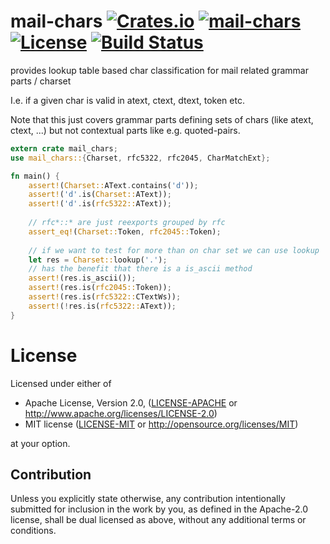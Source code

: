 mail-chars [![Crates.io](https://img.shields.io/crates/v/mail-chars.svg)](https://crates.io/crates/mail-chars) [![mail-chars](https://docs.rs/mail-chars/badge.svg)](https://docs.rs/mail-chars) [![License](https://img.shields.io/badge/License-MIT%2FApache%202.0-blue.svg)](https://opensource.org/licenses/Apache-2.0) [![Build Status](https://travis-ci.org/1aim/mail-chars.svg?branch=master)](https://travis-ci.org/1aim/mail-chars)
=============

provides lookup table based char classification for mail related grammar parts / charset

I.e. if a given char is valid in atext, ctext, dtext, token etc.

Note that this just covers grammar parts defining sets of chars (like atext, ctext, ...)
but not contextual parts like e.g. quoted-pairs. 

```rust
extern crate mail_chars;
use mail_chars::{Charset, rfc5322, rfc2045, CharMatchExt};

fn main() {
    assert!(Charset::AText.contains('d'));
    assert!('d'.is(Charset::AText));
    assert!('d'.is(rfc5322::AText));
    
    // rfc*::* are just reexports grouped by rfc
    assert_eq!(Charset::Token, rfc2045::Token);
    
    // if we want to test for more than on char set we can use lookup
    let res = Charset::lookup('.');
    // has the benefit that there is a is_ascii method 
    assert!(res.is_ascii());
    assert!(res.is(rfc2045::Token));
    assert!(res.is(rfc5322::CTextWs));
    assert!(!res.is(rfc5322::AText));
}
```


License
=======
Licensed under either of

 * Apache License, Version 2.0, ([LICENSE-APACHE](LICENSE-APACHE) or http://www.apache.org/licenses/LICENSE-2.0)
 * MIT license ([LICENSE-MIT](LICENSE-MIT) or http://opensource.org/licenses/MIT)

at your option.

Contribution
------------
Unless you explicitly state otherwise, any contribution intentionally submitted
for inclusion in the work by you, as defined in the Apache-2.0 license, shall
be dual licensed as above, without any additional terms or conditions.
